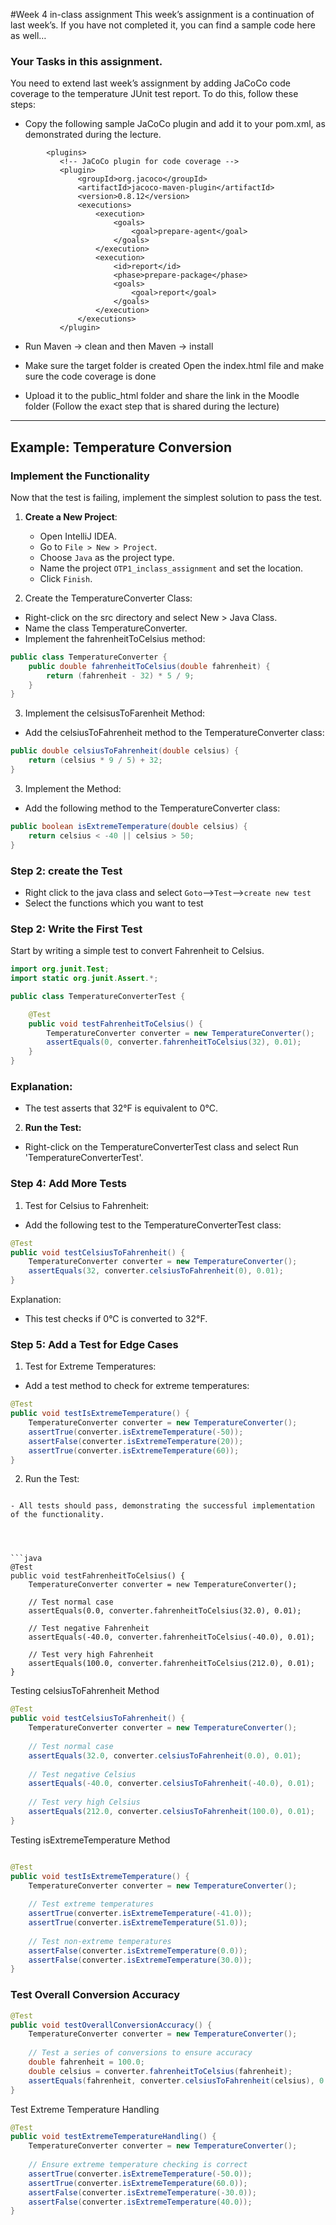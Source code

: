#Week 4 in-class assignment
This week’s assignment is a continuation of last week’s. If you have not completed it, you can find a sample code here as well…

### Your Tasks in this assignment.
You need to extend last week’s assignment by adding JaCoCo code coverage to the temperature JUnit test report. To do this, follow these steps:

- Copy the following sample JaCoCo plugin and add it to your pom.xml, as demonstrated during the lecture.

 ```
         <plugins>
            <!-- JaCoCo plugin for code coverage -->
            <plugin>
                <groupId>org.jacoco</groupId>
                <artifactId>jacoco-maven-plugin</artifactId>
                <version>0.8.12</version>
                <executions>
                    <execution>
                        <goals>
                            <goal>prepare-agent</goal>
                        </goals>
                    </execution>
                    <execution>
                        <id>report</id>
                        <phase>prepare-package</phase>
                        <goals>
                            <goal>report</goal>
                        </goals>
                    </execution>
                </executions>
            </plugin>
````
- Run Maven → clean and then Maven → install

- Make sure the target folder is created Open the index.html file and make sure the code coverage is done

- Upload it to the public_html folder and share the link in the Moodle folder (Follow the exact step that is shared during the lecture)

- ---------------------------------------------------------------------------

## Example: Temperature Conversion

###  Implement the Functionality
Now that the test is failing, implement the simplest solution to pass the test.

1. **Create a New Project**:
   - Open IntelliJ IDEA.
   - Go to `File > New > Project`.
   - Choose `Java` as the project type.
   - Name the project `OTP1_inclass_assignment` and set the location.
   - Click `Finish`.

2. Create the TemperatureConverter Class:
- Right-click on the src directory and select New > Java Class.
- Name the class TemperatureConverter.
- Implement the fahrenheitToCelsius method:

```java
public class TemperatureConverter {
    public double fahrenheitToCelsius(double fahrenheit) {
        return (fahrenheit - 32) * 5 / 9;
    }
}
````
3. Implement the celsisusToFarenheit Method:
- Add the celsiusToFahrenheit method to the TemperatureConverter class:
```java
public double celsiusToFahrenheit(double celsius) {
    return (celsius * 9 / 5) + 32;
}

````
3. Implement the Method:
- Add the following method to the TemperatureConverter class:
```java
public boolean isExtremeTemperature(double celsius) {
    return celsius < -40 || celsius > 50;
}

````

### Step 2: create the Test
- Right click to the java class and select `Goto`-->`Test`-->`create new test`
- Select the functions which you want to test
### Step 2: Write the First Test
Start by writing a simple test to convert Fahrenheit to Celsius.

   ```java
   import org.junit.Test;
   import static org.junit.Assert.*;

   public class TemperatureConverterTest {

       @Test
       public void testFahrenheitToCelsius() {
           TemperatureConverter converter = new TemperatureConverter();
           assertEquals(0, converter.fahrenheitToCelsius(32), 0.01);
       }
   }

````
### Explanation:
- The test asserts that 32°F is equivalent to 0°C.

2. **Run the Test:**
- Right-click on the TemperatureConverterTest class and select Run 'TemperatureConverterTest'.

### Step 4: Add More Tests

1. Test for Celsius to Fahrenheit:
- Add the following test to the TemperatureConverterTest class:
```java
@Test
public void testCelsiusToFahrenheit() {
    TemperatureConverter converter = new TemperatureConverter();
    assertEquals(32, converter.celsiusToFahrenheit(0), 0.01);
}

```
Explanation:

- This test checks if 0°C is converted to 32°F.


### Step 5: Add a Test for Edge Cases
1. Test for Extreme Temperatures:
- Add a test method to check for extreme temperatures:
```Java
@Test
public void testIsExtremeTemperature() {
    TemperatureConverter converter = new TemperatureConverter();
    assertTrue(converter.isExtremeTemperature(-50));
    assertFalse(converter.isExtremeTemperature(20));
    assertTrue(converter.isExtremeTemperature(60));
}

```
2. Run the Test:

```

- All tests should pass, demonstrating the successful implementation of the functionality.




```java
@Test
public void testFahrenheitToCelsius() {
    TemperatureConverter converter = new TemperatureConverter();
    
    // Test normal case
    assertEquals(0.0, converter.fahrenheitToCelsius(32.0), 0.01);
    
    // Test negative Fahrenheit
    assertEquals(-40.0, converter.fahrenheitToCelsius(-40.0), 0.01);
    
    // Test very high Fahrenheit
    assertEquals(100.0, converter.fahrenheitToCelsius(212.0), 0.01);
}
```

Testing celsiusToFahrenheit Method
```java
@Test
public void testCelsiusToFahrenheit() {
    TemperatureConverter converter = new TemperatureConverter();
    
    // Test normal case
    assertEquals(32.0, converter.celsiusToFahrenheit(0.0), 0.01);
    
    // Test negative Celsius
    assertEquals(-40.0, converter.celsiusToFahrenheit(-40.0), 0.01);
    
    // Test very high Celsius
    assertEquals(212.0, converter.celsiusToFahrenheit(100.0), 0.01);
}


```
Testing isExtremeTemperature Method
````java

@Test
public void testIsExtremeTemperature() {
    TemperatureConverter converter = new TemperatureConverter();
    
    // Test extreme temperatures
    assertTrue(converter.isExtremeTemperature(-41.0));
    assertTrue(converter.isExtremeTemperature(51.0));
    
    // Test non-extreme temperatures
    assertFalse(converter.isExtremeTemperature(0.0));
    assertFalse(converter.isExtremeTemperature(30.0));
}


`````

### Test Overall Conversion Accuracy
```java
@Test
public void testOverallConversionAccuracy() {
    TemperatureConverter converter = new TemperatureConverter();
    
    // Test a series of conversions to ensure accuracy
    double fahrenheit = 100.0;
    double celsius = converter.fahrenheitToCelsius(fahrenheit);
    assertEquals(fahrenheit, converter.celsiusToFahrenheit(celsius), 0.01);
}


```
Test Extreme Temperature Handling
```java
@Test
public void testExtremeTemperatureHandling() {
    TemperatureConverter converter = new TemperatureConverter();
    
    // Ensure extreme temperature checking is correct
    assertTrue(converter.isExtremeTemperature(-50.0));
    assertTrue(converter.isExtremeTemperature(60.0));
    assertFalse(converter.isExtremeTemperature(-30.0));
    assertFalse(converter.isExtremeTemperature(40.0));
}
```


